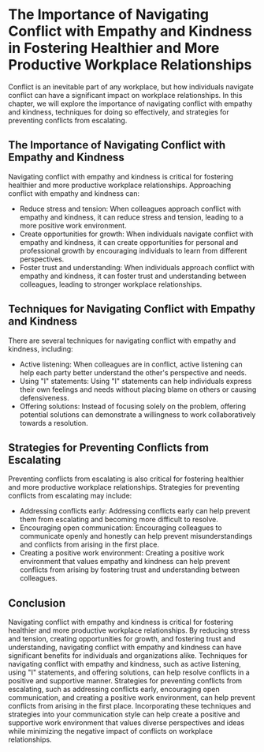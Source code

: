 The Importance of Navigating Conflict with Empathy and Kindness in Fostering Healthier and More Productive Workplace Relationships
============================================================================================================================================================================================

Conflict is an inevitable part of any workplace, but how individuals navigate conflict can have a significant impact on workplace relationships. In this chapter, we will explore the importance of navigating conflict with empathy and kindness, techniques for doing so effectively, and strategies for preventing conflicts from escalating.

The Importance of Navigating Conflict with Empathy and Kindness
---------------------------------------------------------------

Navigating conflict with empathy and kindness is critical for fostering healthier and more productive workplace relationships. Approaching conflict with empathy and kindness can:

* Reduce stress and tension: When colleagues approach conflict with empathy and kindness, it can reduce stress and tension, leading to a more positive work environment.
* Create opportunities for growth: When individuals navigate conflict with empathy and kindness, it can create opportunities for personal and professional growth by encouraging individuals to learn from different perspectives.
* Foster trust and understanding: When individuals approach conflict with empathy and kindness, it can foster trust and understanding between colleagues, leading to stronger workplace relationships.

Techniques for Navigating Conflict with Empathy and Kindness
------------------------------------------------------------

There are several techniques for navigating conflict with empathy and kindness, including:

* Active listening: When colleagues are in conflict, active listening can help each party better understand the other's perspective and needs.
* Using "I" statements: Using "I" statements can help individuals express their own feelings and needs without placing blame on others or causing defensiveness.
* Offering solutions: Instead of focusing solely on the problem, offering potential solutions can demonstrate a willingness to work collaboratively towards a resolution.

Strategies for Preventing Conflicts from Escalating
---------------------------------------------------

Preventing conflicts from escalating is also critical for fostering healthier and more productive workplace relationships. Strategies for preventing conflicts from escalating may include:

* Addressing conflicts early: Addressing conflicts early can help prevent them from escalating and becoming more difficult to resolve.
* Encouraging open communication: Encouraging colleagues to communicate openly and honestly can help prevent misunderstandings and conflicts from arising in the first place.
* Creating a positive work environment: Creating a positive work environment that values empathy and kindness can help prevent conflicts from arising by fostering trust and understanding between colleagues.

Conclusion
----------

Navigating conflict with empathy and kindness is critical for fostering healthier and more productive workplace relationships. By reducing stress and tension, creating opportunities for growth, and fostering trust and understanding, navigating conflict with empathy and kindness can have significant benefits for individuals and organizations alike. Techniques for navigating conflict with empathy and kindness, such as active listening, using "I" statements, and offering solutions, can help resolve conflicts in a positive and supportive manner. Strategies for preventing conflicts from escalating, such as addressing conflicts early, encouraging open communication, and creating a positive work environment, can help prevent conflicts from arising in the first place. Incorporating these techniques and strategies into your communication style can help create a positive and supportive work environment that values diverse perspectives and ideas while minimizing the negative impact of conflicts on workplace relationships.
